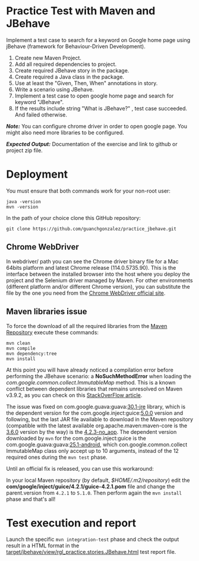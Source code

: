 
# Practice Test with Maven and JBehave

Implement a test case to search for a keyword on Google home page using jBehave (framework for Behaviour-Driven Development).

1. Create new Maven Project.
2. Add all required dependencies to project.
3. Create required JBehave story in the package.
4. Create required a Java class in the package.
5. Use at least the "Given, Then, When" annotations in story.
6. Write a scenario using JBehave.
7. Implement a test case to open google home page and search for keyword "JBehave".
8. If the results include string "What is JBehave?" , test case succeeded. And failed otherwise.

**_Note:_** You can configure chrome driver in order to open google page. You might also need more libraries to be configured.

**_Expected Output:_** Documentation of the exercise and link to github or project zip file.


# Deployment

You must ensure that both commands work for your non-root user:

```
java -version
mvn -version
```

In the path of your choice clone this GitHub repository:

`git clone https://github.com/guanchgonzalez/practice_jbehave.git`


## Chrome WebDriver

In webdriver/ path you can see the Chrome driver binary file for a Mac 64bits platform and latest Chrome release (114.0.5735.90). This is the interface between the installed browser into the host where you deploy the project and the Selenium driver managed by Maven.
For other environments (different platform and/or different Chrome version), you can substitute the file by the one you need from the [Chrome WebDriver official site](https://chromedriver.chromium.org/downloads).


## Maven libraries issue

To force the download of all the required libraries from the [Maven Repository](https://mvnrepository.com/) execute these commands:

```
mvn clean
mvn compile
mvn dependency:tree
mvn install
```

At this point you will have already noticed a compilation error before performing the JBehave scenario: a **NoSuchMethodError** when loading the _com.google.common.collect.ImmutableMap_ method. This is a known conflict between dependent libraries that remains unresolved on Maven v3.9.2, as you can check on this [StackOverFlow article](https://stackoverflow.com/questions/71095560/java-lang-nosuchmethoderror-com-google-common-collect-immutablemap-error-when).

The issue was fixed on com.google.guava:guava:[30.1-jre](https://mvnrepository.com/artifact/com.google.guava/guava/30.1-jre) library, which is the dependent version for the com.google.inject:guice:[5.0.0](https://mvnrepository.com/artifact/com.google.inject/guice/5.0.0) version and following, but the last JAR file available to download in the Maven repository (compatible with the latest available org.apache.maven:maven-core is the [3.6.0](https://repo1.maven.org/maven2/org/apache/maven/maven-core/3.6.0/) version by the way) is the [4.2.3-no_aop](https://repo1.maven.org/maven2/com/google/inject/guice/4.2.3/). The dependent version downloaded by `mvn` for the com.google.inject:guice is the com.google.guava:guava:[25.1-android](https://mvnrepository.com/artifact/com.google.guava/guava/25.1-android), which con.google.common.collect ImmutableMap class only accept up to 10 arguments, instead of the 12 required ones during the `mvn test` phase.

Until an official fix is released, you can use this workaround:

In your local Maven repository (by default, _$HOME/.m2/repository_) edit the **com/google/inject/guice/4.2.1/guice-4.2.1.pom** file and change the parent.version from `4.2.1` to `5.1.0`. Then perform again the `mvn install` phase and that's all!


# Test execution and report

Launch the specific `mvn integration-test` phase and check the output result in a HTML format in the [target/jbehave/view/rgl_practice.stories.JBehave.html](target/jbehave/view/rgl_practice.stories.JBehave.html) test report file.

